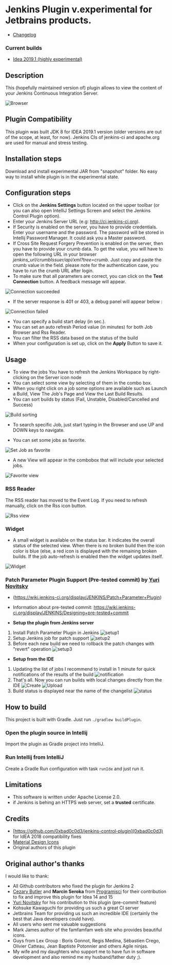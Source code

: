 # Jenkins Plugin v.experimental for Jetbrains products.

* [Changelog](https://github.com/smotrov3000/jenkins-control-plugin/blob/feature/material-redesign/CHANGELOG.txt)

### Current builds
* [Idea 2019.1 (highly experimental)](https://github.com/smotrov3000/jenkins-control-plugin/raw/feature/material-redesign/snapshot/jenkins-control-plugin-2019_1.zip)


## Description
This (hopefully maintained version of) plugin allows to view the content of your Jenkins Continuous Integration Server.

![Browser](https://github.com/smotrov3000/jenkins-control-plugin/blob/master/doc/images/Browser.png?raw=true)

## Plugin Compatibility
This plugin was built JDK 8 for IDEA 2019.1 version (older versions are out of the scope, at least, for now). Jenkins CIs of jenkins-ci and apache.org are used for manual and stress testing.

## Installation steps
Download and install experimental JAR from "snapshot" folder. No easy way to install while plugin is in the experimental state. 

## Configuration steps
* Click on the **Jenkins Settings** button located on the upper toolbar (or you can also open IntelliJ Settings Screen and select the Jenkins Control Plugin option).
* Enter your Jenkins Server URL (e.g: http://ci.jenkins-ci.org).
* If Security is enabled on the server, you have to provide credentials. Enter your username and the password. The password will be stored in Intellij Password Manager. It could ask you a Master password.
* If Cross Site Request Forgery Prevention is enabled on the server, then you have to provide your crumb data. To get the value, you will have to open the following URL in your browser *_jenkins_url_/crumbIssuer/api/xml?tree=crumb*. Just copy and paste the crumb value in the field. please note for the authentication case, you have to run the crumb URL after login.
* To make sure that all parameters are correct, you can click on the **Test Connection** button. A feedback message will appear.

![Connection succeeded](https://github.com/smotrov3000/jenkins-control-plugin/blob/master/doc/images/Configuration-Success.png?raw=true)

* If the server response is 401 or 403, a debug panel will appear below :

![Connection failed](https://github.com/smotrov3000/jenkins-control-plugin/blob/master/doc/images/Configuration-failure.png?raw=true)

* You can specify a build start delay (in sec.).
* You can set an auto refresh Period value (in minutes) for both Job Browser and Rss Reader.
* You can filter the RSS data based on the status of the build
* When your configuration is set up, click on the **Apply** Button to save it.

## Usage
* To view the jobs You have to refresh the Jenkins Workspace by right-clicking on the Server icon node
* You can select some view by selecting of them in the combo box.
* When you right click on a job some options are available such as Launch a Build, View The Job's Page and View the Last Build Results.
* You can sort builds by status (Fail, Unstable, Disabled/Cancelled and Success)

![Build sorting](https://github.com/smotrov3000/jenkins-control-plugin/blob/master/doc/images/Browser-sortingByStatus.png?raw=true)

* To search specific Job, just start typing in the Browser and use UP and DOWN keys to navigate.

* You can set some jobs as favorite.

![Set Job as favorite ](https://github.com/smotrov3000/jenkins-control-plugin/blob/master/doc/images/Browser-setAsFavorite.png?raw=true)

* A new View will appear in the combobox that will include your selected jobs.

![Favorite view](https://github.com/smotrov3000/jenkins-control-plugin/blob/master/doc/images/Browser-selectFavoriteView.png?raw=true)

### RSS Reader
The RSS reader has moved to the Event Log. If you need to refresh manually, click on the Rss icon button.

![Rss view](https://github.com/smotrov3000/jenkins-control-plugin/blob/master/doc/images/RssLatestBuilds.png?raw=true)

### Widget
* A small widget is available on the status bar. It indicates the overall status of the selected view. When there is no broken build then the icon color is blue (else, a red icon is displayed with the remaining broken builds. If the job auto-refresh is enabled then the widget updates itself.

![Widget](https://github.com/smotrov3000/jenkins-control-plugin/blob/master/doc/images/Widget.png?raw=true)


### Patch Parameter Plugin Support (Pre-tested commit) by [Yuri Novitsky](https://github.com/nyver)
* (https://wiki.jenkins-ci.org/display/JENKINS/Patch+Parameter+Plugin)
* Information about pre-tested commit: https://wiki.jenkins-ci.org/display/JENKINS/Designing+pre-tested+commit

* **Setup the plugin from Jenkins server**

1. Install Patch Parameter Plugin in Jenkins ![setup1](https://github.com/smotrov3000/jenkins-control-plugin/blob/master/doc/howto/1_setup_jenkins/01.png?raw=true)
2. Setup Jenkins job for patch support ![setup2](https://github.com/smotrov3000/jenkins-control-plugin/blob/master/doc/howto/1_setup_jenkins/02.png?raw=true)
3. Before each new build we need to rollback the patch changes with "revert" operation ![setup3](https://github.com/smotrov3000/jenkins-control-plugin/blob/master/doc/howto/1_setup_jenkins/03.png?raw=true)

* **Setup from the IDE**

1. Updating the list of jobs I recommend to install in 1 minute for quick notifications of the results of the build ![notification](https://github.com/smotrov3000/jenkins-control-plugin/blob/master/doc/howto/2_setup_ide/03.png)
2. That's all. Now you can run builds with local changes directly from the IDE ![Create](https://github.com/smotrov3000/jenkins-control-plugin/blob/master/doc/howto/2_setup_ide/05.png?raw=true) ![Upload](https://github.com/smotrov3000/jenkins-control-plugin/blob/master/doc/howto/2_setup_ide/04.png?raw=true)
3. Build status is displayed near the name of the changelist ![status](https://github.com/smotrov3000/jenkins-control-plugin/blob/master/doc/howto/2_setup_ide/06.png?raw=true)

## How to build

This project is built with Gradle. Just run `./gradlew buildPlugin`.

### Open the plugin source in Intellij

Import the plugin as Gradle project into IntelliJ.

### Run Intellij from IntelliJ

Create a Gradle Run configuration with task `runIde` and just run it.

## Limitations
* This software is written under Apache License 2.0.
* if Jenkins is behing an HTTPS web server, set a **trusted** certificate.

## Credits
* [https://github.com/0xbad0c0d3/jenkins-control-plugin](0xbad0c0d3) for IdEA 2018 compatibility fixes
* [Material Design Icons](https://materialdesignicons.com)
* Original authors of this plugin

## Original author's thanks
I would like to thank:
* All Github contributors who fixed the plugin for Jenkins 2 
* [Cezary Butler](https://github.com/cezary-butler) and **Marcin Seroka** from [Programisci](http://programisci.eu/en/) for their contribution to fix and improve this plugin for Idea 14 and 15
* [Yuri Novitsky](https://github.com/nyver) for his contribution to this plugin (pre-commit feature)
* Kohsuke Kawaguchi for providing us such a great CI server
* Jetbrains Team for providing us such an incredible IDE (certainly the best that Java developers could have).
* All users who sent me valuable suggestions
* Mark James author of the famfamfam web site who provides beautiful icons.
* Guys from Lex Group : Boris Gonnot, Regis Medina, Sébastien Crego, Olivier Catteau, Jean Baptiste Potonnier and others Agile ninjas.
* My wife and my daughters who support me to have fun in software development and also remind me my husband/father duty ;).
